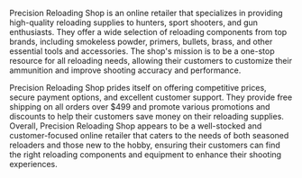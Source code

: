 Precision Reloading Shop is an online retailer that specializes in providing high-quality reloading supplies to hunters, sport shooters, and gun enthusiasts. They offer a wide selection of reloading components from top brands, including smokeless powder, primers, bullets, brass, and other essential tools and accessories. The shop's mission is to be a one-stop resource for all reloading needs, allowing their customers to customize their ammunition and improve shooting accuracy and performance.

Precision Reloading Shop prides itself on offering competitive prices, secure payment options, and excellent customer support. They provide free shipping on all orders over $499 and promote various promotions and discounts to help their customers save money on their reloading supplies. Overall, Precision Reloading Shop appears to be a well-stocked and customer-focused online retailer that caters to the needs of both seasoned reloaders and those new to the hobby, ensuring their customers can find the right reloading components and equipment to enhance their shooting experiences.
